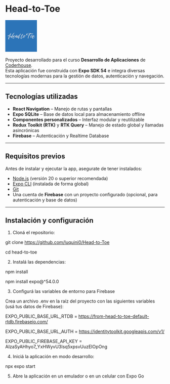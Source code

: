 # Head-to-Toe  
<img src="assets/icon.png" alt="Head to Toe Logo" width="100" />

Proyecto desarrollado para el curso **Desarrollo de Aplicaciones** de [Coderhouse](https://www.coderhouse.com/).  
Esta aplicación fue construida con **Expo SDK 54** e integra diversas tecnologías modernas para la gestión de datos, autenticación y navegación.

---

## Tecnologías utilizadas
- **React Navigation** – Manejo de rutas y pantallas  
- **Expo SQLite** – Base de datos local para almacenamiento offline  
- **Componentes personalizados** – Interfaz modular y reutilizable  
- **Redux Toolkit (RTK)** y **RTK Query** – Manejo de estado global y llamadas asincrónicas  
- **Firebase** – Autenticación y Realtime Database  

---

## Requisitos previos
Antes de instalar y ejecutar la app, asegurate de tener instalados:

- [Node.js](https://nodejs.org/) (versión 20 o superior recomendada)  
- [Expo CLI](https://docs.expo.dev/get-started/installation/) (instalada de forma global)  
- [Git](https://git-scm.com/)  
- Una cuenta de **Firebase** con un proyecto configurado (opcional, para autenticación y base de datos)

---

## Instalación y configuración

1. Cloná el repositorio:

git clone https://github.com/luquini0/Head-to-Toe

cd head-to-toe

2. Instalá las dependencias:

npm install

npm install expo@^54.0.0

3. Configurá las variables de entorno para Firebase

Crea un archivo .env en la raíz del proyecto con las siguientes variables (usá tus datos de Firebase):

EXPO_PUBLIC_BASE_URL_RTDB = https://from-head-to-toe-default-rtdb.firebaseio.com/

EXPO_PUBLIC_BASE_URL_AUTH = https://identitytoolkit.googleapis.com/v1/

EXPO_PUBLIC_FIREBASE_API_KEY = AIzaSyAHhyo7_YxHWyvU3Isq5xpsvUuzEIOpOng


4. Iniciá la aplicación en modo desarrollo:

npx expo start

5. Abre la aplicación en un emulador o en un celular con Expo Go
